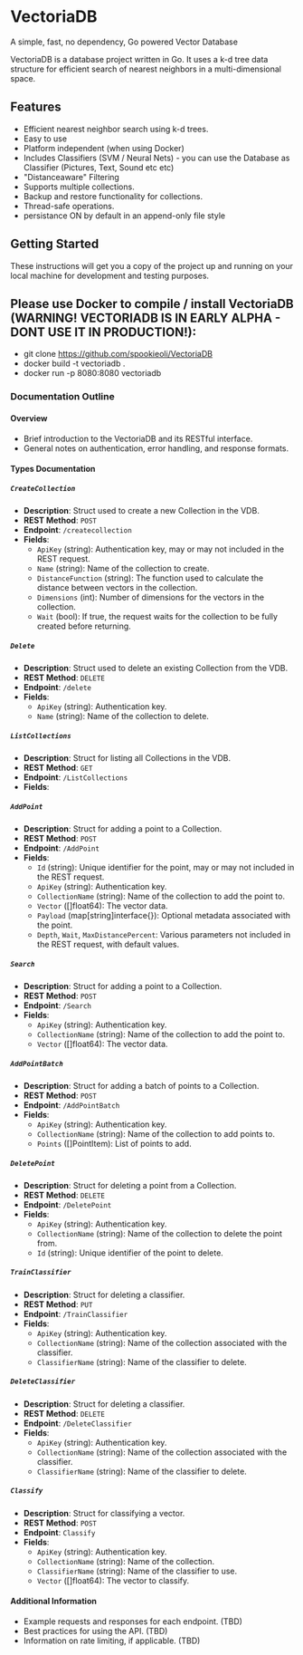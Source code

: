 # VectoriaDB
A simple, fast, no dependency, Go powered Vector Database

VectoriaDB is a database project written in Go. It uses a k-d tree data structure for efficient search of nearest neighbors in a multi-dimensional space.

## Features

- Efficient nearest neighbor search using k-d trees.
- Easy to use
- Platform independent (when using Docker)
- Includes Classifiers (SVM / Neural Nets) - you can use the Database as Classifier (Pictures, Text, Sound etc etc)
- "Distanceaware" Filtering
- Supports multiple collections.
- Backup and restore functionality for collections.
- Thread-safe operations.
- persistance ON by default in an append-only file style

## Getting Started

These instructions will get you a copy of the project up and running on your local machine for development and testing purposes.

## Please use Docker to compile / install VectoriaDB (WARNING! VECTORIADB IS IN EARLY ALPHA - DONT USE IT IN PRODUCTION!):
- git clone https://github.com/spookieoli/VectoriaDB
- docker build -t vectoriadb .
- docker run -p 8080:8080 vectoriadb

### Documentation Outline

#### Overview
- Brief introduction to the VectoriaDB and its RESTful interface.
- General notes on authentication, error handling, and response formats.

#### Types Documentation

##### `CreateCollection`
- **Description**: Struct used to create a new Collection in the VDB.
- **REST Method**: `POST`
- **Endpoint**: `/createcollection`
- **Fields**:
  - `ApiKey` (string): Authentication key, may or may not included in the REST request.
  - `Name` (string): Name of the collection to create.
  - `DistanceFunction` (string): The function used to calculate the distance between vectors in the collection.
  - `Dimensions` (int): Number of dimensions for the vectors in the collection.
  - `Wait` (bool): If true, the request waits for the collection to be fully created before returning.

##### `Delete`
- **Description**: Struct used to delete an existing Collection from the VDB.
- **REST Method**: `DELETE`
- **Endpoint**: `/delete`
- **Fields**:
  - `ApiKey` (string): Authentication key.
  - `Name` (string): Name of the collection to delete.

##### `ListCollections`
- **Description**: Struct for listing all Collections in the VDB.
- **REST Method**: `GET`
- **Endpoint**: `/ListCollections`
- **Fields**:

##### `AddPoint`
- **Description**: Struct for adding a point to a Collection.
- **REST Method**: `POST`
- **Endpoint**: `/AddPoint`
- **Fields**:
  - `Id` (string): Unique identifier for the point, may or may not included in the REST request.
  - `ApiKey` (string): Authentication key.
  - `CollectionName` (string): Name of the collection to add the point to.
  - `Vector` ([]float64): The vector data.
  - `Payload` (map[string]interface{}): Optional metadata associated with the point.
  - `Depth`, `Wait`, `MaxDistancePercent`: Various parameters not included in the REST request, with default values.
 
##### `Search`
- **Description**: Struct for adding a point to a Collection.
- **REST Method**: `POST`
- **Endpoint**: `/Search`
- **Fields**:
  - `ApiKey` (string): Authentication key.
  - `CollectionName` (string): Name of the collection to add the point to.
  - `Vector` ([]float64): The vector data.

##### `AddPointBatch`
- **Description**: Struct for adding a batch of points to a Collection.
- **REST Method**: `POST`
- **Endpoint**: `/AddPointBatch`
- **Fields**:
  - `ApiKey` (string): Authentication key.
  - `CollectionName` (string): Name of the collection to add points to.
  - `Points` ([]PointItem): List of points to add.

##### `DeletePoint`
- **Description**: Struct for deleting a point from a Collection.
- **REST Method**: `DELETE`
- **Endpoint**: `/DeletePoint`
- **Fields**:
  - `ApiKey` (string): Authentication key.
  - `CollectionName` (string): Name of the collection to delete the point from.
  - `Id` (string): Unique identifier of the point to delete.
 
##### `TrainClassifier`
- **Description**: Struct for deleting a classifier.
- **REST Method**: `PUT`
- **Endpoint**: `/TrainClassifier`
- **Fields**:
  - `ApiKey` (string): Authentication key.
  - `CollectionName` (string): Name of the collection associated with the classifier.
  - `ClassifierName` (string): Name of the classifier to delete.

##### `DeleteClassifier`
- **Description**: Struct for deleting a classifier.
- **REST Method**: `DELETE`
- **Endpoint**: `/DeleteClassifier`
- **Fields**:
  - `ApiKey` (string): Authentication key.
  - `CollectionName` (string): Name of the collection associated with the classifier.
  - `ClassifierName` (string): Name of the classifier to delete.

##### `Classify`
- **Description**: Struct for classifying a vector.
- **REST Method**: `POST`
- **Endpoint**: `Classify`
- **Fields**:
  - `ApiKey` (string): Authentication key.
  - `CollectionName` (string): Name of the collection.
  - `ClassifierName` (string): Name of the classifier to use.
  - `Vector` ([]float64): The vector to classify.

#### Additional Information
- Example requests and responses for each endpoint. (TBD)
- Best practices for using the API. (TBD)
- Information on rate limiting, if applicable. (TBD)

